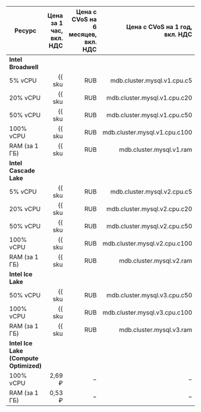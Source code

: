 
| Ресурс        | Цена за 1 час,<br>вкл. НДС                         | Цена с CVoS на 6 месяцев,<br>вкл. НДС                                           | Цена с CVoS на 1 год,<br>вкл. НДС                                               |
|---------------|---------------------------------------------------:|--------------------------------------------------------------------------------:|--------------------------------------------------------------------------------:|
| **Intel Broadwell**                                                                                                                                                                                                                    |
| 5% vCPU       | {{ sku|RUB|mdb.cluster.mysql.v1.cpu.c5|string }}   | −                                                                               | −                                                                               |
| 20% vCPU      | {{ sku|RUB|mdb.cluster.mysql.v1.cpu.c20|string }}  | −                                                                               | −                                                                               |
| 50% vCPU      | {{ sku|RUB|mdb.cluster.mysql.v1.cpu.c50|string }}  | −                                                                               | −                                                                               |
| 100% vCPU     | {{ sku|RUB|mdb.cluster.mysql.v1.cpu.c100|string }} | −                                                                               | −                                                                               |
| RAM (за 1 ГБ) | {{ sku|RUB|mdb.cluster.mysql.v1.ram|string }}      | −                                                                               | −                                                                               |
| **Intel Cascade Lake**                                                                                                                                                                                                                 |
| 5% vCPU       | {{ sku|RUB|mdb.cluster.mysql.v2.cpu.c5|string }}   | −                                                                               | −                                                                               |
| 20% vCPU      | {{ sku|RUB|mdb.cluster.mysql.v2.cpu.c20|string }}  | −                                                                               | −                                                                               |
| 50% vCPU      | {{ sku|RUB|mdb.cluster.mysql.v2.cpu.c50|string }}  | −                                                                               | −                                                                               |
| 100% vCPU     | {{ sku|RUB|mdb.cluster.mysql.v2.cpu.c100|string }} | {{ sku|RUB|v1.commitment.selfcheckout.m6.mdb.mysql.cpu.c100.v2|string }} (-15%) | {{ sku|RUB|v1.commitment.selfcheckout.y1.mdb.mysql.cpu.c100.v2|string }} (-22%) |
| RAM (за 1 ГБ) | {{ sku|RUB|mdb.cluster.mysql.v2.ram|string }}      | {{ sku|RUB|v1.commitment.selfcheckout.m6.mdb.mysql.ram.v2|string }} (-15%)      | {{ sku|RUB|v1.commitment.selfcheckout.y1.mdb.mysql.ram.v2|string }} (-22%)      |
| **Intel Ice Lake**                                                                                                                                                                                                                     |
| 50% vCPU      | {{ sku|RUB|mdb.cluster.mysql.v3.cpu.c50|string }}  | −                                                                               | −                                                                               |
| 100% vCPU     | {{ sku|RUB|mdb.cluster.mysql.v3.cpu.c100|string }} | {{ sku|RUB|v1.commitment.selfcheckout.m6.mdb.mysql.cpu.c100.v3|string }} (-15%) | {{ sku|RUB|v1.commitment.selfcheckout.y1.mdb.mysql.cpu.c100.v3|string }} (-22%) |
| RAM (за 1 ГБ) | {{ sku|RUB|mdb.cluster.mysql.v3.ram|string }}      | {{ sku|RUB|v1.commitment.selfcheckout.m6.mdb.mysql.ram.v3|string }} (-15%)      | {{ sku|RUB|v1.commitment.selfcheckout.y1.mdb.mysql.ram.v3|string }} (-22%)      |
| **Intel Ice Lake (Compute Optimized)** |
| 100% vCPU | 2,69 ₽ | − | − |
| RAM (за 1 ГБ) | 0,53 ₽ | − | − |


